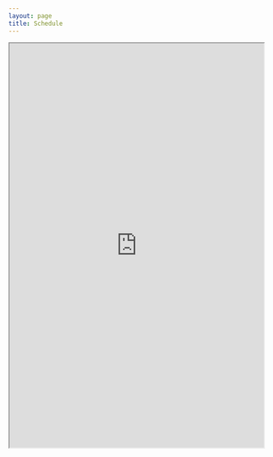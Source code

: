 ```yaml
---
layout: page
title: Schedule
---
```


<iframe src="https://docs.google.com/spreadsheets/d/1680EiDxX0SeOq2iNuQtKicHPgRKjq4K6AB28huL09SE/pubhtml?gid=0&single=true&amp;widget=true&amp;headers=false" width="100%" height="800"></iframe>